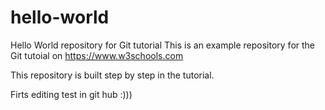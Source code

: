 # hello-world
Hello World repository for Git tutorial
This is an example repository for the Git tutoial on https://www.w3schools.com

This repository is built step by step in the tutorial.

Firts editing test in git hub :)))
